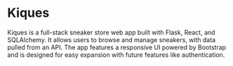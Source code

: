 # Kiques
Kiques is a full-stack sneaker store web app built with Flask, React, and SQLAlchemy. It allows users to browse and manage sneakers, with data pulled from an API. The app features a responsive UI powered by Bootstrap and is designed for easy expansion with future features like authentication.
